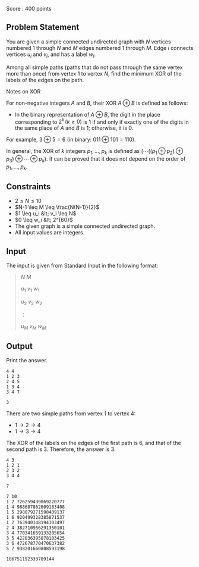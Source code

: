 Score : $400$ points

## Problem Statement

You are given a simple connected undirected graph with $N$ vertices numbered $1$ through $N$ and $M$ edges numbered $1$ through $M$. Edge $i$ connects vertices $u_i$ and $v_i$, and has a label $w_i$.

Among all simple paths (paths that do not pass through the same vertex more than once) from vertex $1$ to vertex $N$, find the minimum XOR of the labels of the edges on the path.

Notes on XOR

For non-negative integers $A$ and $B$, their XOR $A \oplus B$ is defined as follows:

- In the binary representation of $A \oplus B$, the digit in the place corresponding to $2^k \,(k \ge 0)$ is $1$ if and only if exactly one of the digits in the same place of $A$ and $B$ is $1$; otherwise, it is $0$.

For example, $3 \oplus 5 = 6$ (in binary: $011 \oplus 101 = 110$).

In general, the XOR of $k$ integers $p_1, \dots, p_k$ is defined as $(\cdots ((p_1 \oplus p_2) \oplus p_3) \oplus \cdots \oplus p_k)$. It can be proved that it does not depend on the order of $p_1, \dots, p_k$.

## Constraints

- $2 \leq N \leq 10$
- $N-1 \leq M \leq \frac{N(N-1)}{2}$
- $1 \leq u_i &lt; v_i \leq N$
- $0 \leq w_i &lt; 2^{60}$
- The given graph is a simple connected undirected graph.
- All input values are integers.

## Input

The input is given from Standard Input in the following format:

> $N$ $M$
> 
> $u_1$ $v_1$ $w_1$
> 
> $u_2$ $v_2$ $w_2$
> 
> $\vdots$
> 
> $u_M$ $v_M$ $w_M$

## Output

Print the answer.

```input1
4 4
1 2 3
2 4 5
1 3 4
3 4 7
```

```output1
3
```

There are two simple paths from vertex $1$ to vertex $4$:

- $1 \to 2 \to 4$
- $1 \to 3 \to 4$

The XOR of the labels on the edges of the first path is $6$, and that of the second path is $3$. Therefore, the answer is $3$.

```input2
4 3
1 2 1
2 3 2
3 4 4
```

```output2
7
```

```input3
7 10
1 2 726259430069220777
1 4 988687862609183408
1 5 298079271598409137
1 6 920499328385871537
1 7 763940148194103497
2 4 382710956291350101
3 4 770341659133285654
3 5 422036395078103425
3 6 472678770470637382
5 7 938201660808593198
```

```output3
186751192333709144
```